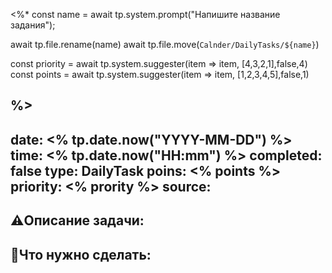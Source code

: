 <%*
const name = await tp.system.prompt("Напишите название задания");

await tp.file.rename(name)
await tp.file.move(`Calnder/DailyTasks/${name}`)

const priority = await tp.system.suggester(item => item, [4,3,2,1],false,4)
const points = await tp.system.suggester(item => item, [1,2,3,4,5],false,1)

%>
---
date: <% tp.date.now("YYYY-MM-DD") %>
time: <% tp.date.now("HH:mm") %>
completed: false
type: DailyTask
poins: <% points %>
priority: <% prority %>
source: 
---

## ⚠️Описание задачи:



## 📝Что нужно сделать:
